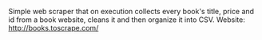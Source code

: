 Simple web scraper that on execution collects every book's title, price and id from a book website, cleans it and then organize it into CSV.
Website: http://books.toscrape.com/
